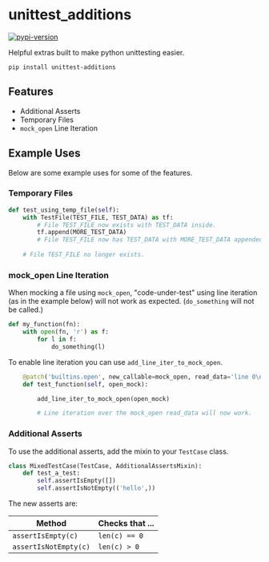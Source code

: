 # unittest_additions

[![pypi-version]][pypi]

Helpful extras built to make python unittesting easier.

`pip install unittest-additions`

## Features

* Additional Asserts
* Temporary Files
* `mock_open` Line Iteration

## Example Uses

Below are some example uses for some of the features.

### Temporary Files

```python
def test_using_temp_file(self):
    with TestFile(TEST_FILE, TEST_DATA) as tf:
    	# File TEST_FILE now exists with TEST_DATA inside.        
        tf.append(MORE_TEST_DATA)
        # File TEST_FILE now has TEST_DATA with MORE_TEST_DATA appended.
    
    # File TEST_FILE no longer exists.
```

### mock_open Line Iteration

When mocking a file using `mock_open`, "code-under-test" using line iteration (as in the example below) will not work as expected. (`do_something` will not be called.)

```python
def my_function(fn):
    with open(fn, 'r') as f:
        for l in f:
    	    do_something(l)
```

To enable line iteration you can use `add_line_iter_to_mock_open`.

```python
    @patch('builtins.open', new_callable=mock_open, read_data='line 0\nline 1\n')
    def test_function(self, open_mock):

        add_line_iter_to_mock_open(open_mock)

        # Line iteration over the mock_open read_data will now work.
```

### Additional Asserts

To use the additional asserts, add the mixin to your `TestCase` class.

```python
class MixedTestCase(TestCase, AdditionalAssertsMixin):
    def test_a_test:
        self.assertIsEmpty([])
        self.assertIsNotEmpty(('hello',))
```

The new asserts are:

| Method                  | Checks that ...
|-------------------------|----------------
| `assertIsEmpty(c)`      | `len(c) == 0`
| `assertIsNotEmpty(c)`   | `len(c) > 0`

[pypi-version]: https://img.shields.io/pypi/v/unittest-additions.svg
[pypi]: https://pypi.org/project/unittest-additions/
